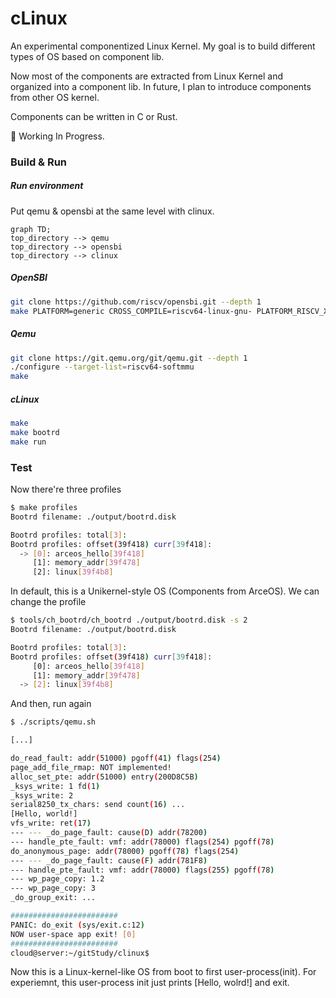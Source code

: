 # cLinux
An experimental componentized Linux Kernel.
My goal is to build different types of OS based on component lib.

Now most of the components are extracted from Linux Kernel
and organized into a component lib.
In future, I plan to introduce components from other OS kernel.

Components can be written in C or Rust.

🚧 Working In Progress.

### Build & Run
##### Run environment
Put qemu & opensbi at the same level with clinux.
```mermaid
graph TD;
top_directory --> qemu
top_directory --> opensbi
top_directory --> clinux
```
##### OpenSBI
```sh
git clone https://github.com/riscv/opensbi.git --depth 1
make PLATFORM=generic CROSS_COMPILE=riscv64-linux-gnu- PLATFORM_RISCV_XLEN=64
```
##### Qemu
```sh
git clone https://git.qemu.org/git/qemu.git --depth 1
./configure --target-list=riscv64-softmmu
make
```
##### cLinux
```sh
make
make bootrd
make run
```
### Test
Now there're three profiles
```sh
$ make profiles
Bootrd filename: ./output/bootrd.disk

Bootrd profiles: total[3]:
Bootrd profiles: offset(39f418) curr[39f418]:
  -> [0]: arceos_hello[39f418]
     [1]: memory_addr[39f478]
     [2]: linux[39f4b8]
```
In default, this is a Unikernel-style OS (Components from ArceOS).
We can change the profile
```sh
$ tools/ch_bootrd/ch_bootrd ./output/bootrd.disk -s 2
Bootrd filename: ./output/bootrd.disk

Bootrd profiles: total[3]:
Bootrd profiles: offset(39f418) curr[39f418]:
     [0]: arceos_hello[39f418]
     [1]: memory_addr[39f478]
  -> [2]: linux[39f4b8]
```
And then, run again
```sh
$ ./scripts/qemu.sh

[...]

do_read_fault: addr(51000) pgoff(41) flags(254)
page_add_file_rmap: NOT implemented!
alloc_set_pte: addr(51000) entry(200D8C5B)
_ksys_write: 1 fd(1)
_ksys_write: 2
serial8250_tx_chars: send count(16) ...
[Hello, world!]
vfs_write: ret(17)
--- --- _do_page_fault: cause(D) addr(78200)
--- handle_pte_fault: vmf: addr(78000) flags(254) pgoff(78)
do_anonymous_page: addr(78000) pgoff(78) flags(254)
--- --- _do_page_fault: cause(F) addr(781F8)
--- handle_pte_fault: vmf: addr(78000) flags(255) pgoff(78)
--- wp_page_copy: 1.2
--- wp_page_copy: 3
_do_group_exit: ...

########################
PANIC: do_exit (sys/exit.c:12)
NOW user-space app exit! [0]
########################
cloud@server:~/gitStudy/clinux$
```
Now this is a Linux-kernel-like OS from boot to first user-process(init).
For experiemnt, this user-process init just prints [Hello, wolrd!] and exit.
